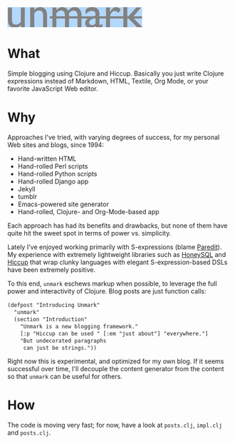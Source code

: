 
![image](img/unmark-sm.png)

# What

Simple blogging using Clojure and Hiccup.  Basically you just write
Clojure expressions instead of Markdown, HTML, Textile, Org Mode, or
your favorite JavaScript Web editor.

# Why

Approaches I've tried, with varying degrees of success, for my
personal Web sites and blogs, since 1994:

- Hand-written HTML
- Hand-rolled Perl scripts
- Hand-rolled Python scripts
- Hand-rolled Django app
- Jekyll
- tumblr
- Emacs-powered site generator
- Hand-rolled, Clojure- and Org-Mode-based app

Each approach has had its benefits and drawbacks, but none of them
have quite hit the sweet spot in terms of power vs. simplicity.

Lately I've enjoyed working primarily with S-expressions (blame
[Paredit](http://www.emacswiki.org/emacs/ParEdit)).  My experience
with extremely lightweight libraries such as
[HoneySQL](https://github.com/jkk/honeysql) and
[Hiccup](https://github.com/weavejester/hiccup) that wrap clunky
languages with elegant S-expression-based DSLs have been extremely
positive.

To this end, `unmark` eschews markup when possible, to leverage the
full power and interactivity of Clojure.  Blog posts are just function
calls:


    (defpost "Introducing Unmark"
      "unmark"
      (section "Introduction"
        "Unmark is a new blogging framework."
        [:p "Hiccup can be used " [:em "just about"] "everywhere."]
        "But undecorated paragraphs
         can just be strings."))

Right now this is experimental, and optimized for my own blog.  If it
seems successful over time, I'll decouple the content generator from
the content so that `unmark` can be useful for others.

# How

The code is moving very fast; for now, have a look at `posts.clj`,
`impl.clj` and `posts.clj`.
